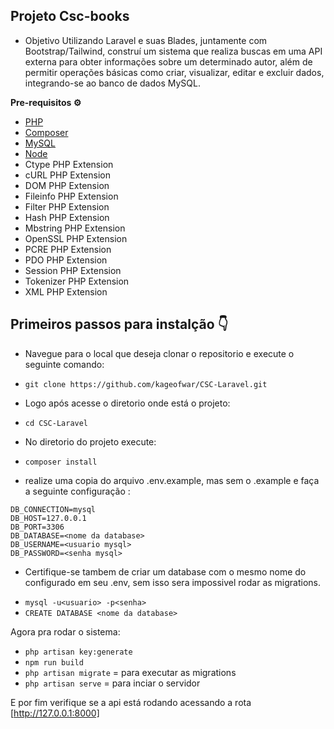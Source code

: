 ## Projeto Csc-books

- Objetivo
Utilizando Laravel e suas Blades, juntamente com Bootstrap/Tailwind, construí um sistema que realiza buscas em uma API externa para obter informações sobre um determinado autor, além de permitir operações básicas como criar, visualizar, editar e excluir dados, integrando-se ao banco de dados MySQL.

**Pre-requisitos ⚙**
* [PHP](https://www.php.net/)
* [Composer](https://getcomposer.org/)
* [MySQL](https://getcomposer.org/)
* [Node](https://nodejs.org/en)
*  Ctype PHP Extension
*   cURL PHP Extension
*   DOM PHP Extension
*   Fileinfo PHP Extension
*   Filter PHP Extension
*   Hash PHP Extension
*   Mbstring PHP Extension
*   OpenSSL PHP Extension
*   PCRE PHP Extension
*   PDO PHP Extension
*   Session PHP Extension
*   Tokenizer PHP Extension
*   XML PHP Extension

## Primeiros passos para instalção 👇

- Navegue para o local que deseja clonar o repositorio e execute o seguinte comando:
* `git clone https://github.com/kageofwar/CSC-Laravel.git`

- Logo após acesse o diretorio onde está o projeto:
* `cd CSC-Laravel`

- No diretorio do projeto execute:
* `composer install`

- realize uma copia do arquivo .env.example, mas sem o .example e faça a seguinte configuração :
~~~
DB_CONNECTION=mysql
DB_HOST=127.0.0.1
DB_PORT=3306
DB_DATABASE=<nome da database>
DB_USERNAME=<usuario mysql>
DB_PASSWORD=<senha mysql>
~~~

- Certifique-se tambem de criar um database com o mesmo nome do configurado em seu .env, sem isso sera impossivel rodar as migrations.
* `mysql -u<usuario> -p<senha>`
* `CREATE DATABASE <nome da database>`

Agora pra rodar o sistema:
* `php artisan key:generate`
* `npm run build`
* `php artisan migrate` = para executar as migrations
* `php artisan serve` = para inciar o servidor

E por fim verifique se a api está rodando acessando a rota [http://127.0.0.1:8000]

